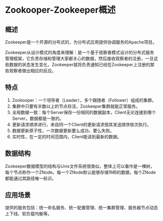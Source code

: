 # Zookooper-Zookeeper概述

## 概述
Zookeeper是一个开源的分布式的，为分布式应用提供协调服务的Apache项目。

Zookeeper从设计模式的角度来理解：是一个基于观察者模式设计的分布式服务管理框架，它负责存储和管理大家都关心的数据，然后接收观察者的注册，一旦这些数据的状态发生变化，Zookeeper就将负责通知已经在Zookeeper上注册的那些观察者做出相应的反应。

## 特点
1. Zookooper：一个领导者（Leader），多个跟随者（Follower）组成的集群。
2. 集群中只要有半数以上的节点存活，Zookeeper集群就能正常服务。
3. 全局数据一致：每个Server保存一份相同的数据副本，Client无论连接到哪个Server，数据都是一致的。
4. 更新请求顺序进行，来自同一个Client的更新请求按其发送顺序依次执行。
5. 数据更新原子性，一次数据更新要么成功，要么失败。
6. 实时性，在一定的时间范围内，Client能读到最新的数据。

## 数据结构
Zookeeper数据模型的结构与Unix文件系统很类似，整体上可以看作是一棵树，每个节点称作一个ZNode。每一个ZNode默认能够存储1MB的数据，每个ZNode都能通过其路径唯一标识。


## 应用场景
提供的服务包括：统一命名服务、统一配置管理、统一集群管理、服务器节点动态上下线、软负载均衡等。